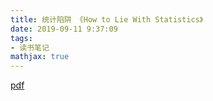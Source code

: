 ```yaml
---
title: 统计陷阱 《How to Lie With Statistics》
date: 2019-09-11 9:37:09
tags:
- 读书笔记
mathjax: true
---
```


[pdf](统计陷阱.pdf)
